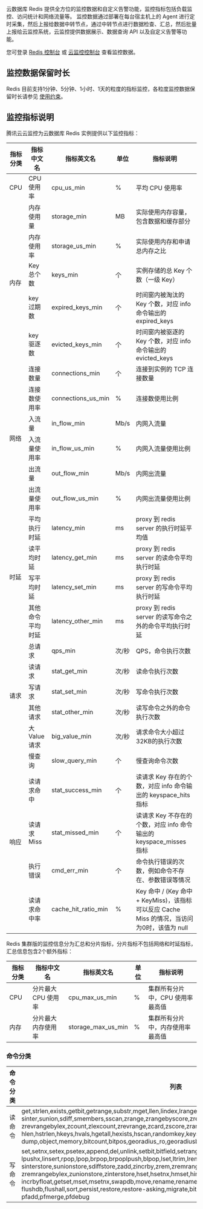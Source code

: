 云数据库 Redis 提供全方位的监控数据和自定义告警功能，监控指标包括负载监控、访问统计和网络流量等。
监控数据通过部署在每台宿主机上的 Agent 进行定时采集，然后上报给数据中转节点，通过中转节点进行数据检查、汇总，然后批量上报给云监控系统，云监控提供数据展示、数据查询 API 以及自定义告警等功能。

您可登录 [Redis 控制台](https://console.cloud.tencent.com/redis) 或 [云监控控制台](https://console.cloud.tencent.com/monitor/overview) 查看监控数据。

## 监控数据保留时长
Redis 目前支持1分钟、5分钟、1小时、1天的粒度的指标监控，各粒度监控数据保留时长请参见 [使用约束](https://cloud.tencent.com/document/product/248/35528)。

## 监控指标说明
腾讯云云监控为云数据库 Redis 实例提供以下监控指标：

<table>
<thead>
<tr><th>指标分类</th><th>指标中文名</th><th>指标英文名</th><th>单位</th><th>指标说明</th></tr>
</thead>
<tbody><tr>
<td>CPU</td>
<td>CPU 使用率</td>
<td>cpu_us_min</td>
<td>%</td>
<td>平均 CPU 使用率</td></tr>
<tr>
<td  rowspan=5>内存</td>
<td>内存使用量</td>
<td>storage_min</td>
<td>MB</td>
<td>实际使用内存容量，包含数据和缓存部分</td></tr>
<tr>
<td>内存使用率</td>
<td>storage_us_min</td>
<td>%</td>
<td>实际使用内存和申请总内存之比</td></tr>
<tr>
<td>Key 总个数</td>
<td>keys_min</td>
<td>个</td>
<td>实例存储的总 Key 个数（一级 Key）</td></tr>
<tr>
<td>key 过期数</td>
<td>expired_keys_min</td>
<td>个</td>
<td>时间窗内被淘汰的 Key 个数，对应 info 命令输出的 expired_keys</td></tr>
<tr>
<td>key 驱逐数</td>
<td>evicted_keys_min</td>
<td>个</td>
<td>时间窗内被驱逐的 Key 个数，对应 info 命令输出的 evicted_keys</td></tr>
<tr>
<td  rowspan=6>网络</td>
<td>连接数量</td>
<td>connections_min</td>
<td>个</td>
<td>连接到实例的 TCP 连接数量</td></tr>
<tr>
<td>连接数使用率</td>
<td>connections_us_min</td>
<td>%</td>
<td>连接数使用比例</td></tr>
<tr>
<td>入流量</td>
<td>in_flow_min</td>
<td>Mb/s</td>
<td>内网入流量</td></tr>
<tr>
<td>入流量使用率</td>
<td>in_flow_us_min</td>
<td>%</td>
<td>内网入流量使用比例</td></tr>
<tr>
<td>出流量</td>
<td>out_flow_min</td>
<td>Mb/s</td>
<td>内网出流量</td></tr>
<tr>
<td>出流量使用率</td>
<td>out_flow_us_min</td>
<td>%</td>
<td>内网出流量使用比例</td></tr>
<tr>
<td  rowspan=4>时延</td>
<td>平均执行时延</td>
<td>latency_min</td>
<td>ms</td>
<td>proxy 到 redis server 的执行时延平均值</td></tr>
<tr>
<td>读平均时延</td>
<td>latency_get_min</td>
<td>ms</td>
<td>proxy 到 redis server 的读命令平均执行时延</td></tr>
<tr>
<td>写平均时延</td>
<td>latency_set_min</td>
<td>ms</td>
<td>proxy 到 redis server 的写命令平均执行时延</td></tr>
<tr>
<td>其他命令平均时延</td>
<td>latency_other_min</td>
<td>ms</td>
<td>proxy 到 redis server 的读写命令之外的命令平均执行时延</td></tr>
<tr>
<td  rowspan=5>请求</td>
<td>总请求</td>
<td>qps_min</td>
<td>次/秒</td>
<td>QPS，命令执行次数</td></tr>
<tr>
<td>读请求</td>
<td>stat_get_min</td>
<td>次/秒</td>
<td>读命令执行次数</td></tr>
<tr>
<td>写请求</td>
<td>stat_set_min</td>
<td>次/秒</td>
<td>写命令执行次数</td></tr>
<tr>
<td>其他请求</td>
<td>stat_other_min</td>
<td>次/秒</td>
<td>读写命令之外的命令执行次数</td></tr>
<tr>
<td>大 Value 请求</td>
<td>big_value_min</td>
<td>次/秒</td>
<td>请求命令大小超过32KB的执行次数</td></tr>
<tr>
<td  rowspan=5>响应</td>
<td>慢查询</td>
<td>slow_query_min</td>
<td>个</td>
<td>慢查询命令次数</td></tr>
<tr>
<td>读请求命中</td>
<td>stat_success_min</td>
<td>个</td>
<td>读请求 Key 存在的个数，对应 info 命令输出的 keyspace_hits 指标</td></tr>
<tr>
<td>读请求Miss</td>
<td>stat_missed_min</td>
<td>个</td>
<td>读请求 Key 不存在的个数，对应 info 命令输出的 keyspace_misses 指标</td></tr>
<tr>
<td>执行错误</td>
<td>cmd_err_min</td>
<td>个</td>
<td>命令执行错误的次数，例如命令不存在、参数错误等情况</td></tr>
<tr>
<td>读请求命中率</td>
<td>cache_hit_ratio_min</td>
<td>%</td>
<td>Key 命中 / (Key 命中 + KeyMiss)，该指标可以反应 Cache Miss 的情况，当访问为0时，该值为 null</td></tr>
</tbody></table>


Redis 集群版的监控信息分为汇总和分片指标，分片指标不包括网络和时延指标，汇总信息包含2个额外指标：

|指标分类| 指标中文名 | 指标英文名 | 单位 |指标说明|
|---------|---------|---------|---------|---------|
|CPU|分片最大 CPU 使用率|cpu_max_us_min|%|集群所有分片中，CPU 使用率最高值|
|内存|分片最大内存使用率|storage_max_us_min|%|集群所有分片中，内存使用率最高值|


### 命令分类

| 命令分类 | 列表 | 
|---------|---------|
| 读命令 | get,strlen,exists,getbit,getrange,substr,mget,llen,lindex,lrange,sismember,scard,srandmember,<br>sinter,sunion,sdiff,smembers,sscan,zrange,zrangebyscore,zrevrangebyscore,zrangebylex,<br>zrevrangebylex,zcount,zlexcount,zrevrange,zcard,zscore,zrank,zrevrank,zscan,hget,hmget,<br>hlen,hstrlen,hkeys,hvals,hgetall,hexists,hscan,randomkey,keys,scan,dbsize,type,ttl,touch,pttl,<br>dump,object,memory,bitcount,bitpos,georadius_ro,georadiusbymember_ro,geohash,geopos,geodist,pfcount | 
| 写命令 | set,setnx,setex,psetex,append,del,unlink,setbit,bitfield,setrange,incr,decr,rpush,lpush,rpushx,<br>lpushx,linsert,rpop,lpop,brpop,brpoplpush,blpop,lset,ltrim,lrem,rpoplpush,sadd,srem,smove,spop,<br>sinterstore,sunionstore,sdiffstore,zadd,zincrby,zrem,zremrangebyscore,zremrangebyrank,<br>zremrangebylex,zunionstore,zinterstore,hset,hsetnx,hmset,hincrby,hincrbyfloat,hdel,incrby,decrby,<br>incrbyfloat,getset,mset,msetnx,swapdb,move,rename,renamenx,expire,expireat,pexpire,pexpireat,<br>flushdb,flushall,sort,persist,restore,restore-asking,migrate,bitop,geoadd,georadius,georadiusbymember,<br>pfadd,pfmerge,pfdebug | 

